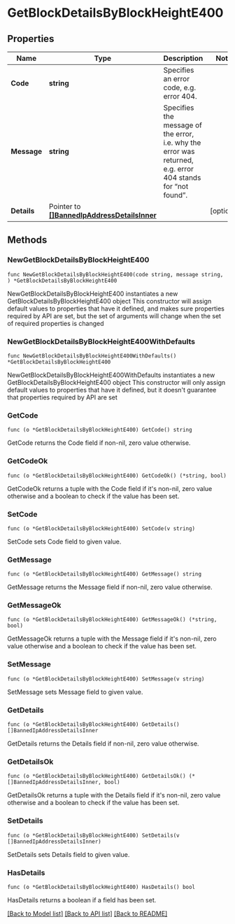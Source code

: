 # GetBlockDetailsByBlockHeightE400

## Properties

Name | Type | Description | Notes
------------ | ------------- | ------------- | -------------
**Code** | **string** | Specifies an error code, e.g. error 404. | 
**Message** | **string** | Specifies the message of the error, i.e. why the error was returned, e.g. error 404 stands for “not found”. | 
**Details** | Pointer to [**[]BannedIpAddressDetailsInner**](BannedIpAddressDetailsInner.md) |  | [optional] 

## Methods

### NewGetBlockDetailsByBlockHeightE400

`func NewGetBlockDetailsByBlockHeightE400(code string, message string, ) *GetBlockDetailsByBlockHeightE400`

NewGetBlockDetailsByBlockHeightE400 instantiates a new GetBlockDetailsByBlockHeightE400 object
This constructor will assign default values to properties that have it defined,
and makes sure properties required by API are set, but the set of arguments
will change when the set of required properties is changed

### NewGetBlockDetailsByBlockHeightE400WithDefaults

`func NewGetBlockDetailsByBlockHeightE400WithDefaults() *GetBlockDetailsByBlockHeightE400`

NewGetBlockDetailsByBlockHeightE400WithDefaults instantiates a new GetBlockDetailsByBlockHeightE400 object
This constructor will only assign default values to properties that have it defined,
but it doesn't guarantee that properties required by API are set

### GetCode

`func (o *GetBlockDetailsByBlockHeightE400) GetCode() string`

GetCode returns the Code field if non-nil, zero value otherwise.

### GetCodeOk

`func (o *GetBlockDetailsByBlockHeightE400) GetCodeOk() (*string, bool)`

GetCodeOk returns a tuple with the Code field if it's non-nil, zero value otherwise
and a boolean to check if the value has been set.

### SetCode

`func (o *GetBlockDetailsByBlockHeightE400) SetCode(v string)`

SetCode sets Code field to given value.


### GetMessage

`func (o *GetBlockDetailsByBlockHeightE400) GetMessage() string`

GetMessage returns the Message field if non-nil, zero value otherwise.

### GetMessageOk

`func (o *GetBlockDetailsByBlockHeightE400) GetMessageOk() (*string, bool)`

GetMessageOk returns a tuple with the Message field if it's non-nil, zero value otherwise
and a boolean to check if the value has been set.

### SetMessage

`func (o *GetBlockDetailsByBlockHeightE400) SetMessage(v string)`

SetMessage sets Message field to given value.


### GetDetails

`func (o *GetBlockDetailsByBlockHeightE400) GetDetails() []BannedIpAddressDetailsInner`

GetDetails returns the Details field if non-nil, zero value otherwise.

### GetDetailsOk

`func (o *GetBlockDetailsByBlockHeightE400) GetDetailsOk() (*[]BannedIpAddressDetailsInner, bool)`

GetDetailsOk returns a tuple with the Details field if it's non-nil, zero value otherwise
and a boolean to check if the value has been set.

### SetDetails

`func (o *GetBlockDetailsByBlockHeightE400) SetDetails(v []BannedIpAddressDetailsInner)`

SetDetails sets Details field to given value.

### HasDetails

`func (o *GetBlockDetailsByBlockHeightE400) HasDetails() bool`

HasDetails returns a boolean if a field has been set.


[[Back to Model list]](../README.md#documentation-for-models) [[Back to API list]](../README.md#documentation-for-api-endpoints) [[Back to README]](../README.md)


